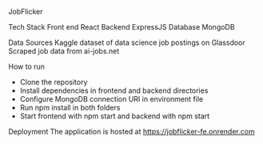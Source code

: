 JobFlicker

Tech Stack
Front end React
Backend ExpressJS
Database MongoDB

Data Sources
Kaggle dataset of data science job postings on Glassdoor
Scraped job data from ai-jobs.net

How to run
- Clone the repository
- Install dependencies in frontend and backend directories
- Configure MongoDB connection URI in environment file
- Run npm install in both folders
- Start frontend with npm start and backend with npm start

Deployment
The application is hosted at https://jobflicker-fe.onrender.com
